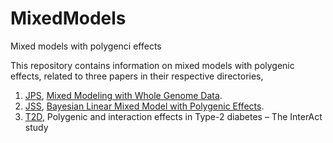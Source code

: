 # MixedModels

Mixed models with polygenci effects

This repository contains information on mixed models with polygenic effects, related to three papers in their respective directories,

1. [JPS](JPS), [Mixed Modeling with Whole Genome Data](https://www.hindawi.com/journals/jps/2012/485174/).
2. [JSS](JSS), [Bayesian Linear Mixed Model with Polygenic Effects](https://www.jstatsoft.org/index).
3. [T2D](T2D), Polygenic and interaction effects in Type-2 diabetes – The InterAct study


